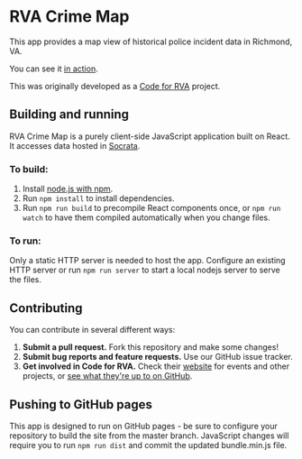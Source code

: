 # RVA Crime Map

This app provides a map view of historical police incident data in Richmond, VA.

You can see it [in action](http://tonygambone.org/crimemap/).

This was originally developed as a [Code for RVA](http://www.codeforrva.org/) project.

## Building and running

RVA Crime Map is a purely client-side JavaScript application built on React. It accesses data hosted in [Socrata](https://brigades.opendatanetwork.com/TRANSPARENCY/Richmond-Police-Incident-Data/ush7-in5v).

### To build:

1. Install [node.js with npm](https://nodejs.org/download/).
2. Run `npm install` to install dependencies.
3. Run `npm run build` to precompile React components once, or `npm run watch` to have them compiled automatically when you change files.

### To run:

Only a static HTTP server is needed to host the app. Configure an existing HTTP server or run `npm run server` to start a local nodejs server to serve the files.

## Contributing

You can contribute in several different ways:

1. __Submit a pull request.__ Fork this repository and make some changes!
2. __Submit bug reports and feature requests.__ Use our GitHub issue tracker.
3. __Get involved in Code for RVA.__ Check their [website](http://www.codeforrva.org/) for events and other projects, or [see what they're up to on GitHub](https://github.com/codeforrva).

## Pushing to GitHub pages

This app is designed to run on GitHub pages - be sure to configure your repository to build the site from the master branch.  JavaScript changes will require you to run `npm run dist` and commit the updated bundle.min.js file.


